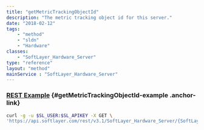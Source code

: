 ```yaml
---
title: "getMetricTrackingObjectId"
description: "The metric tracking object id for this server."
date: "2018-02-12"
tags:
    - "method"
    - "sldn"
    - "Hardware"
classes:
    - "SoftLayer_Hardware_Server"
type: "reference"
layout: "method"
mainService : "SoftLayer_Hardware_Server"
---
```


### [REST Example](#getMetricTrackingObjectId-example) <a href="/article/rest/"><i class="fas fa-question"></i></a> {#getMetricTrackingObjectId-example .anchor-link} 
```bash
curl -g -u $SL_USER:$SL_APIKEY -X GET \
'https://api.softlayer.com/rest/v3.1/SoftLayer_Hardware_Server/{SoftLayer_Hardware_ServerID}/getMetricTrackingObjectId'
```
